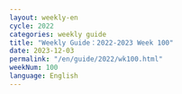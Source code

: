 ```yaml
---
layout: weekly-en
cycle: 2022
categories: weekly guide
title: "Weekly Guide：2022-2023 Week 100"
date: 2023-12-03
permalink: "/en/guide/2022/wk100.html"
weekNum: 100
language: English
---
```

